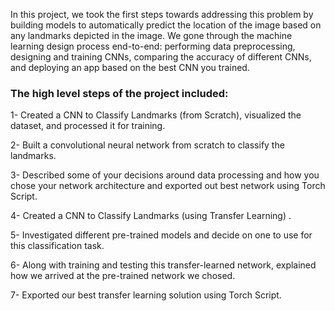 In this project, we took the first steps towards addressing this problem by building models to automatically predict the location of the image based on any landmarks depicted in the image. We gone through the machine learning design process end-to-end: performing data preprocessing, designing and training CNNs, comparing the accuracy of different CNNs, and deploying an app based on the best CNN you trained.

### The high level steps of the project included:

1- Created a CNN to Classify Landmarks (from Scratch), visualized the dataset, and processed it for training.

2- Built a convolutional neural network from scratch to classify the landmarks. 

3- Described some of your decisions around data processing and how you chose your network architecture and exported out best network using Torch Script.

4- Created a CNN to Classify Landmarks (using Transfer Learning) .

5- Investigated different pre-trained models and decide on one to use for this classification task. 

6- Along with training and testing this transfer-learned network, explained how we arrived at the pre-trained network we chosed. 

7- Exported our best transfer learning solution using Torch Script.
